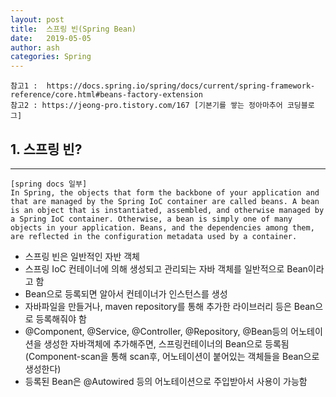```yaml
---
layout: post
title:  스프링 빈(Spring Bean)
date:   2019-05-05
author: ash
categories: Spring
---
```


```
참고1 :  https://docs.spring.io/spring/docs/current/spring-framework-reference/core.html#beans-factory-extension
참고2 : https://jeong-pro.tistory.com/167 [기본기를 쌓는 정아마추어 코딩블로그]
```

## 1. 스프링 빈?

* * *

```
[spring docs 일부]
In Spring, the objects that form the backbone of your application and that are managed by the Spring IoC container are called beans. A bean is an object that is instantiated, assembled, and otherwise managed by a Spring IoC container. Otherwise, a bean is simply one of many objects in your application. Beans, and the dependencies among them, are reflected in the configuration metadata used by a container.
```

- 스프링 빈은 일반적인 자반 객체
- 스프링 IoC 컨테이너에 의해 생성되고 관리되는 자바 객체를 일반적으로 Bean이라고 함
- Bean으로 등록되면 알아서 컨테이너가 인스턴스를 생성
- 자바파일을 만들거나, maven repository를 통해 추가한 라이브러리 등은 Bean으로 등록해줘야 함
- @Component, @Service, @Controller, @Repository, @Bean등의 어노테이션을 생성한 자바객체에 추가해주면, 스프링컨테이너의 Bean으로 등록됨(Component-scan을 통해 scan후, 어노테이션이 붙어있는 객체들을 Bean으로 생성한다)
- 등록된 Bean은 @Autowired 등의 어노테이션으로 주입받아서 사용이 가능함
